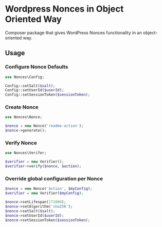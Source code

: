 Wordpress Nonces in Object Oriented Way
================================

Composer package that gives WordPress Nonces functionality in an object-oriented way.

Usage
-----

### Configure Nonce Defaults
 
``` php
use Nonces\Config;

Config::setSalt($salt);
Config::setUserId($userId);
Config::setSessionToken($sessionToken);
```

### Create Nonce

``` php
use Nonces\Nonce;

$nonce = new Nonce('readme-action');
$nonce->generate();
```

### Verify Nonce

``` php
use Nonces\Verifer;

$verifier = new Verifier();
$verifier->verify($nonce, $action);
```

### Override global configuration per Nonce

``` php
$nonce = new Nonce('Action', $myConfig);
$verifier = new Verifier($myConfig);

$nonce->setLifespan(172800);
$nonce->setAlgorithm('sha256');
$nonce->setSalt($salt);
$nonce->setUserId($userId);
$nonce->setSessionToken($sessionToken);
```